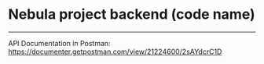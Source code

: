 # Nebula project backend (code name)

---

API Documentation in Postman: https://documenter.getpostman.com/view/21224600/2sAYdcrC1D
